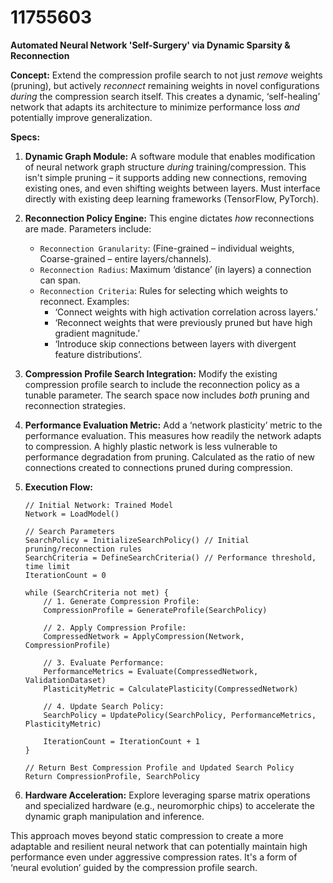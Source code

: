 # 11755603

**Automated Neural Network 'Self-Surgery' via Dynamic Sparsity & Reconnection**

**Concept:** Extend the compression profile search to not just *remove* weights (pruning), but actively *reconnect* remaining weights in novel configurations *during* the compression search itself. This creates a dynamic, ‘self-healing’ network that adapts its architecture to minimize performance loss *and* potentially improve generalization.

**Specs:**

1.  **Dynamic Graph Module:** A software module that enables modification of neural network graph structure *during* training/compression.  This isn't simple pruning – it supports adding new connections, removing existing ones, and even shifting weights between layers.  Must interface directly with existing deep learning frameworks (TensorFlow, PyTorch).

2.  **Reconnection Policy Engine:**  This engine dictates *how* reconnections are made. Parameters include:
    *   `Reconnection Granularity`: (Fine-grained – individual weights, Coarse-grained – entire layers/channels).
    *   `Reconnection Radius`: Maximum ‘distance’ (in layers) a connection can span.
    *   `Reconnection Criteria`:  Rules for selecting which weights to reconnect. Examples:
        *   ‘Connect weights with high activation correlation across layers.’
        *   ‘Reconnect weights that were previously pruned but have high gradient magnitude.’
        *    ‘Introduce skip connections between layers with divergent feature distributions’.

3.  **Compression Profile Search Integration:** Modify the existing compression profile search to include the reconnection policy as a tunable parameter. The search space now includes *both* pruning and reconnection strategies.

4.  **Performance Evaluation Metric:** Add a ‘network plasticity’ metric to the performance evaluation.  This measures how readily the network adapts to compression.  A highly plastic network is less vulnerable to performance degradation from pruning.  Calculated as the ratio of new connections created to connections pruned during compression.

5.  **Execution Flow:**

    ```pseudocode
    // Initial Network: Trained Model
    Network = LoadModel()

    // Search Parameters
    SearchPolicy = InitializeSearchPolicy() // Initial pruning/reconnection rules
    SearchCriteria = DefineSearchCriteria() // Performance threshold, time limit
    IterationCount = 0

    while (SearchCriteria not met) {
        // 1. Generate Compression Profile:
        CompressionProfile = GenerateProfile(SearchPolicy)

        // 2. Apply Compression Profile:
        CompressedNetwork = ApplyCompression(Network, CompressionProfile)

        // 3. Evaluate Performance:
        PerformanceMetrics = Evaluate(CompressedNetwork, ValidationDataset)
        PlasticityMetric = CalculatePlasticity(CompressedNetwork)

        // 4. Update Search Policy:
        SearchPolicy = UpdatePolicy(SearchPolicy, PerformanceMetrics, PlasticityMetric)

        IterationCount = IterationCount + 1
    }

    // Return Best Compression Profile and Updated Search Policy
    Return CompressionProfile, SearchPolicy
    ```

6. **Hardware Acceleration:** Explore leveraging sparse matrix operations and specialized hardware (e.g., neuromorphic chips) to accelerate the dynamic graph manipulation and inference.

This approach moves beyond static compression to create a more adaptable and resilient neural network that can potentially maintain high performance even under aggressive compression rates. It's a form of ‘neural evolution’ guided by the compression profile search.